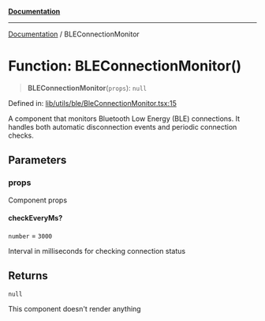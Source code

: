 [**Documentation**](../README.md)

***

[Documentation](../README.md) / BLEConnectionMonitor

# Function: BLEConnectionMonitor()

> **BLEConnectionMonitor**(`props`): `null`

Defined in: [lib/utils/ble/BleConnectionMonitor.tsx:15](https://github.com/aldesgroup/goaldn/blob/6a7943d02984b1a6b41d76a3a483a1484b644076/lib/utils/ble/BleConnectionMonitor.tsx#L15)

A component that monitors Bluetooth Low Energy (BLE) connections.
It handles both automatic disconnection events and periodic connection checks.

## Parameters

### props

Component props

#### checkEveryMs?

`number` = `3000`

Interval in milliseconds for checking connection status

## Returns

`null`

This component doesn't render anything
